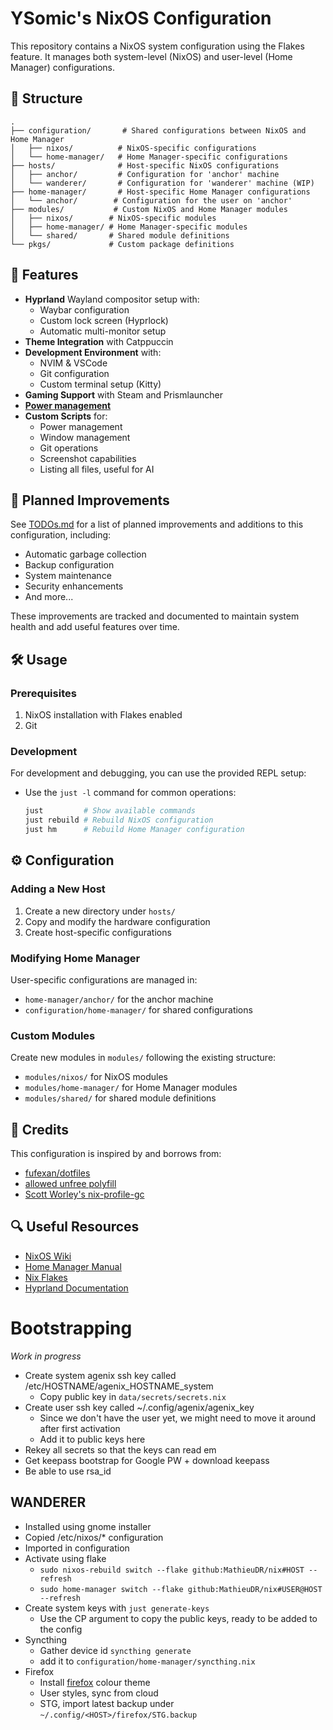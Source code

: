 # YSomic's NixOS Configuration

This repository contains a NixOS system configuration using the Flakes feature. It manages both system-level (NixOS) and user-level (Home Manager) configurations.

## 📁 Structure

```
.
├── configuration/       # Shared configurations between NixOS and Home Manager
│   ├── nixos/          # NixOS-specific configurations
│   └── home-manager/   # Home Manager-specific configurations
├── hosts/              # Host-specific NixOS configurations
│   ├── anchor/         # Configuration for 'anchor' machine
│   └── wanderer/       # Configuration for 'wanderer' machine (WIP)
├── home-manager/       # Host-specific Home Manager configurations
│   └── anchor/        # Configuration for the user on 'anchor'
├── modules/           # Custom NixOS and Home Manager modules
│   ├── nixos/        # NixOS-specific modules
│   ├── home-manager/ # Home Manager-specific modules
│   └── shared/       # Shared module definitions
└── pkgs/             # Custom package definitions
```

## 🚀 Features

- **Hyprland** Wayland compositor setup with:
  - Waybar configuration
  - Custom lock screen (Hyprlock)
  - Automatic multi-monitor setup
- **Theme Integration** with Catppuccin
- **Development Environment** with:
  - NVIM & VSCode
  - Git configuration
  - Custom terminal setup (Kitty)
- **Gaming Support** with Steam and Prismlauncher
- [**Power management**](POWER.md)
- **Custom Scripts** for:
  - Power management
  - Window management
  - Git operations
  - Screenshot capabilities
  - Listing all files, useful for AI

## 📝 Planned Improvements

See [TODOs.md](./TODOs.md) for a list of planned improvements and additions to this configuration, including:
- Automatic garbage collection
- Backup configuration
- System maintenance
- Security enhancements
- And more...

These improvements are tracked and documented to maintain system health and add useful features over time.

## 🛠 Usage

### Prerequisites

1. NixOS installation with Flakes enabled
2. Git

### Development

For development and debugging, you can use the provided REPL setup:
- Use the `just -l` command for common operations:
  ```bash
  just         # Show available commands
  just rebuild # Rebuild NixOS configuration
  just hm      # Rebuild Home Manager configuration
  ```

## ⚙️ Configuration

### Adding a New Host

1. Create a new directory under `hosts/`
2. Copy and modify the hardware configuration
3. Create host-specific configurations

### Modifying Home Manager

User-specific configurations are managed in:
- `home-manager/anchor/` for the anchor machine
- `configuration/home-manager/` for shared configurations

### Custom Modules

Create new modules in `modules/` following the existing structure:
- `modules/nixos/` for NixOS modules
- `modules/home-manager/` for Home Manager modules
- `modules/shared/` for shared module definitions

## 🤝 Credits

This configuration is inspired by and borrows from:
- [fufexan/dotfiles](https://github.com/fufexan/dotfiles/)
- [allowed unfree polyfill](https://discourse.nixos.org/t/use-nixpkgs-config-allowunfreepredicate-in-multiple-nix-file/36590)
- [Scott Worley's nix-profile-gc](https://git.scottworley.com/nix-profile-gc)

## 🔍 Useful Resources
- [NixOS Wiki](https://nixos.wiki/)
- [Home Manager Manual](https://nix-community.github.io/home-manager/)
- [Nix Flakes](https://nixos.wiki/wiki/Flakes)
- [Hyprland Documentation](https://wiki.hyprland.org/)

# Bootstrapping

*Work in progress*
- Create system agenix ssh key called /etc/HOSTNAME/agenix_HOSTNAME_system
    - Copy public key in `data/secrets/secrets.nix`
- Create user ssh key called ~/.config/agenix/agenix_key
    - Since we don't have the user yet, we might need to move it around after first activation
    - Add it to public keys here
- Rekey all secrets so that the keys can read em
- Get keepass bootstrap for Google PW + download keepass
- Be able to use rsa_id

## WANDERER
- Installed using gnome installer
- Copied /etc/nixos/* configuration
- Imported in configuration
- Activate using flake
    - `sudo nixos-rebuild switch --flake github:MathieuDR/nix#HOST --refresh`
    - `sudo home-manager switch --flake github:MathieuDR/nix#USER@HOST --refresh`
- Create system keys with `just generate-keys`
    - Use the CP argument to copy the public keys, ready to be added to the config
- Syncthing
    - Gather device id `syncthing generate`
    - add it to `configuration/home-manager/syncthing.nix`
- Firefox
    - Install [firefox](https://github.com/catppuccin/firefox) colour theme
    - User styles, sync from cloud
    - STG, import latest backup under `~/.config/<HOST>/firefox/STG.backup`

